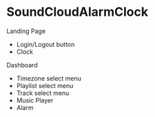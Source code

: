 # SoundCloudAlarmClock

Landing Page
- Login/Logout button
- Clock

Dashboard
- Timezone select menu
- Playlist select menu
- Track select menu
- Music Player
- Alarm 